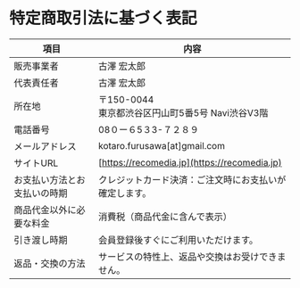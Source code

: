 # 特定商取引法に基づく表記
| 項目 | 内容 |
|------|------|
|販売事業者|古澤 宏太郎|
|代表責任者|古澤 宏太郎|
|所在地|〒150-0044<br>東京都渋谷区円山町5番5号 Navi渋谷Ⅴ3階|
|電話番号|08０ー６5３3-７２８９|
|メールアドレス|kotaro.furusawa[at]gmail.com|
|サイトURL|[https://recomedia.jp](https://recomedia.jp)|
|お支払い方法とお支払いの時期|クレジットカード決済：ご注文時にお支払いが確定します。|
|商品代金以外に必要な料金|消費税（商品代金に含んで表示）|
|引き渡し時期|会員登録後すぐにご利用いただけます。|
|返品・交換の方法|サービスの特性上、返品や交換はお受けできません。|
